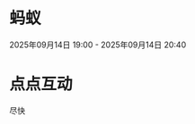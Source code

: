 # 蚂蚁
2025年09月14日 19:00 - 2025年09月14日 20:40
# 点点互动
尽快
<!--stackedit_data:
eyJoaXN0b3J5IjpbMTM1NzI2NDQ2Ml19
-->